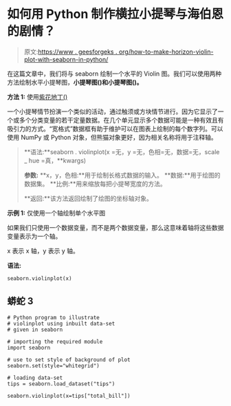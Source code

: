 # 如何用 Python 制作横拉小提琴与海伯恩的剧情？

> 原文:[https://www . geesforgeks . org/how-to-make-horizon-violin-plot-with-seaborn-in-python/](https://www.geeksforgeeks.org/how-to-make-horizontal-violin-plot-with-seaborn-in-python/)

在这篇文章中，我们将与 seaborn 绘制一个水平的 Violin 图。我们可以使用两种方法绘制水平小提琴图，**小提琴图()**和**小提琴图()。**

**方法 1:** 使用[紫花地丁()](https://www.geeksforgeeks.org/violinplot-using-seaborn-in-python/)

一个小提琴情节扮演一个类似的活动，通过触须或方块情节进行。因为它显示了一个或多个分类变量的若干定量数据。在几个单元显示多个数据可能是一种有效且有吸引力的方式。“宽格式”数据框有助于维护可以在图表上绘制的每个数字列。可以使用 NumPy 或 Python 对象，但熊猫对象更好，因为相关名称将用于注释轴。

> **语法:**seaborn . violinplot(x =无，y =无，色相=无，数据=无，scale _ hue =真，**kwargs)
> 
> **参数:**
> **x，y，色相:**用于绘制长格式数据的输入。
> **数据:**用于绘图的数据集。
> **比例:**用来缩放每把小提琴宽度的方法。
> 
> **返回:**该方法返回绘制了绘图的坐标轴对象。

**示例 1:** 仅使用一个轴绘制单个水平图

如果我们只使用一个数据变量，而不是两个数据变量，那么这意味着轴将这些数据变量表示为一个轴。

x 表示 x 轴，y 表示 y 轴。

**语法:**

```
seaborn.violinplot(x)

```

## 蟒蛇 3

```
# Python program to illustrate
# violinplot using inbuilt data-set
# given in seaborn

# importing the required module
import seaborn

# use to set style of background of plot
seaborn.set(style="whitegrid")

# loading data-set
tips = seaborn.load_dataset("tips")

seaborn.violinplot(x=tips["total_bill"])
```